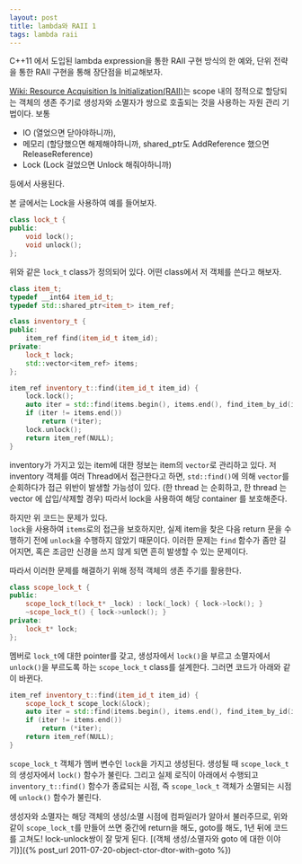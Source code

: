 ```yaml
---
layout: post
title: lambda와 RAII 1
tags: lambda raii
---
```


C++11 에서 도입된 lambda expression을 통한 RAII 구현 방식의 한 예와, 단위 전략을 통한 RAII 구현을 통해 장단점을 비교해보자.

[Wiki: Resource Acquisition Is Initialization(RAII)](http://en.wikipedia.org/wiki/Resource_Acquisition_Is_Initialization)는 scope 내의 정적으로 할당되는 객체의 생존 주기로 생성자와 소멸자가 쌍으로 호출되는 것을 사용하는 자원 관리 기법이다. 보통

* IO (열었으면 닫아야하니까),
* 메모리 (할당했으면 해제해야하니까, shared_ptr도 AddReference 했으면 ReleaseReference)
* Lock (Lock 걸었으면 Unlock 해줘야하니까)

등에서 사용된다.

본 글에서는 Lock을 사용하여 예를 들어보자.

```cpp
class lock_t {
public:
    void lock();
    void unlock();
};
```

위와 같은 `lock_t` class가 정의되어 있다. 어떤 class에서 저 객체를 쓴다고 해보자.

```cpp
class item_t;
typedef __int64 item_id_t;
typedef std::shared_ptr<item_t> item_ref;

class inventory_t {
public:
    item_ref find(item_id_t item_id);
private:
    lock_t lock;
    std::vector<item_ref> items;
};

item_ref inventory_t::find(item_id_t item_id) {
    lock.lock();
    auto iter = std::find(items.begin(), items.end(), find_item_by_id(item_id));
    if (iter != items.end())
        return (*iter);
    lock.unlock();
    return item_ref(NULL);
}
```

inventory가 가지고 있는 item에 대한 정보는 item의 `vector`로 관리하고 있다. 저 inventory 객체를 여러 Thread에서 접근한다고 하면, `std::find()`에 의해 `vector`를 순회하다가 접근 위반이 발생할 가능성이 있다. (한 thread 는 순회하고, 한 thread 는 vector 에 삽입/삭제할 경우)
따라서 lock을 사용하여 해당 container 를 보호해준다.

하지만 위 코드는 문제가 있다.  
`lock`을 사용하여 `items`로의 접근을 보호하지만, 실제 item을 찾은 다음 return 문을 수행하기 전에 `unlock`을 수행하지 않았기 때문이다. 이러한 문제는 `find` 함수가 좀만 길어지면, 혹은 조금만 신경을 쓰지 않게 되면 흔히 발생할 수 있는 문제이다.

따라서 이러한 문제를 해결하기 위해 정적 객체의 생존 주기를 활용한다.

```cpp
class scope_lock_t {
public:
    scope_lock_t(lock_t* _lock) : lock(_lock) { lock->lock(); }
    ~scope_lock_t() { lock->unlock(); }
private:
    lock_t* lock;
};
```

멤버로 `lock_t`에 대한 pointer를 갖고, 생성자에서 `lock()`을 부르고 소멸자에서 `unlock()`을 부르도록 하는 `scope_lock_t` class를 설계한다. 그러면 코드가 아래와 같이 바뀐다.

```cpp
item_ref inventory_t::find(item_id_t item_id) {
    scope_lock_t scope_lock(&lock);
    auto iter = std::find(items.begin(), items.end(), find_item_by_id(item_id));
    if (iter != items.end())
        return (*iter);
    return item_ref(NULL);
}
```

`scope_lock_t` 객체가 멤버 변수인 `lock`을 가지고 생성된다. 생성될 때 `scope_lock_t`의 생성자에서 `lock()` 함수가 불린다. 그리고 실제 로직이 아래에서 수행되고 `inventory_t::find()` 함수가 종료되는 시점, 즉 `scope_lock_t` 객체가 소멸되는 시점에 `unlock()` 함수가 불린다.

생성자와 소멸자는 해당 객체의 생성/소멸 시점에 컴파일러가 알아서 불러주므로, 위와 같이 `scope_lock_t`를 만들어 쓰면 중간에 return을 해도, goto를 해도, 1년 뒤에 코드를 고쳐도! lock-unlock쌍이 잘 맞게 된다. 
[(객체 생성/소멸자와 goto 에 대한 이야기)]({% post_url 2011-07-20-object-ctor-dtor-with-goto %})
